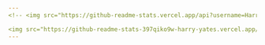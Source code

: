 ```yaml
---
<!-- <img src="https://github-readme-stats.vercel.app/api?username=Harry-Yates&show_icons=true&count_private=true" width="500" height="auto"/> <img src="https://github-readme-stats.vercel.app/api/top-langs/?username=Harry-Yates&layout=compact/" width="241" height="auto"/> -->

<img src="https://github-readme-stats-397qiko9w-harry-yates.vercel.app/api?username=Harry-Yates&show_icons=true&count_private=true" width="500" height="auto"/> <img src="https://github-readme-stats-397qiko9w-harry-yates.vercel.app/api/top-langs/?username=Harry-Yates&layout=compact/" width="241" height="auto"/>
---
```


<!-- github-readme-stats-five-ashy-84.vercel.app -->

